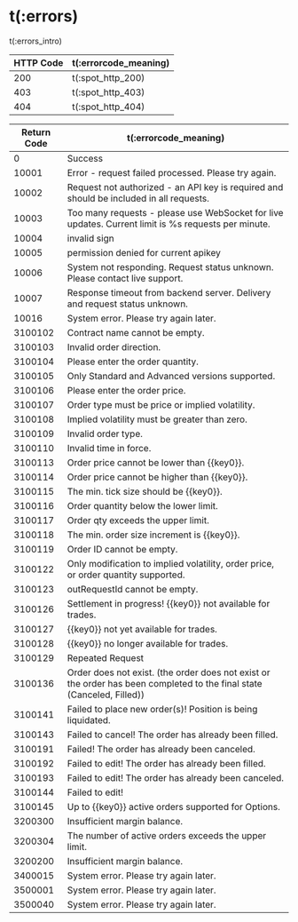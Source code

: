 # t(:errors)

t(:errors_intro)



HTTP Code | t(:errorcode_meaning)
---------- | -------
200 | t(:spot_http_200)
403 | t(:spot_http_403)
404 | t(:spot_http_404)

Return Code | t(:errorcode_meaning)
---------- | -------
0        |  Success
10001    |  Error - request failed processed. Please try again.
10002    |  Request not authorized - an API key is required and should be included in all requests.
10003    |  Too many requests - please use WebSocket for live updates. Current limit is %s requests per minute.
10004    |  invalid sign
10005    |  permission denied for current apikey
10006    |  System not responding. Request status unknown. Please contact live support.
10007    |  Response timeout from backend server. Delivery and request status unknown.
10016	   |   System error. Please try again later.
3100102  |  Contract name cannot be empty.
3100103  |  Invalid order direction.
3100104  |	Please enter the order quantity.
3100105  |	Only Standard and Advanced versions supported.
3100106  |	Please enter the order price.
3100107  |	Order type must be price or implied volatility.
3100108  |	Implied volatility must be greater than zero.
3100109  |	Invalid order type.
3100110  |	Invalid time in force.
3100113  |	Order price cannot be lower than {{key0}}.
3100114  |	Order price cannot be higher than {{key0}}.
3100115  |	The min. tick size should be {{key0}}.
3100116  |	Order quantity below the lower limit.
3100117  |	Order qty exceeds the upper limit.
3100118  |	The min. order size increment is {{key0}}.
3100119  |	Order ID cannot be empty.
3100122  |	Only modification to implied volatility, order price, or order quantity supported.
3100123  |	outRequestId cannot be empty.
3100126  |	Settlement in progress! {{key0}} not available for trades.
3100127  |	{{key0}} not yet available for trades.
3100128  |	{{key0}} no longer available for trades.
3100129  |	Repeated Request
3100136  |	Order does not exist. (the order does not exist or the order has been completed to the final state (Canceled, Filled))
3100141  |	Failed to place new order(s)! Position is being liquidated.
3100143  |	Failed to cancel! The order has already been filled.
3100191  |	Failed! The order has already been canceled.
3100192  |	Failed to edit! The order has already been filled.
3100193  |	Failed to edit! The order has already been canceled.
3100144  |	Failed to edit!
3100145  |	Up to {{key0}} active orders supported for Options.
3200300	 |   Insufficient margin balance.
3200304	 |   The number of active orders exceeds the upper limit.
3200200	 |   Insufficient margin balance.
3400015	 |   System error. Please try again later.
3500001	 |   System error. Please try again later.
3500040	 |   System error. Please try again later.
